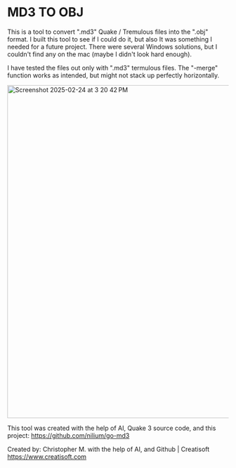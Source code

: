 # MD3 TO OBJ #

This is a tool to convert ".md3" Quake / Tremulous files into the ".obj" format.
I built this tool to see if I could do it, but also It was something I needed for a future project.
There were several Windows solutions, but I couldn't find any on the mac (maybe I didn't look hard enough). 

I have tested the files out only with ".md3" termulous files. 
The "-merge" function works as intended, but might not stack up perfectly horizontally. 

<img width="757" alt="Screenshot 2025-02-24 at 3 20 42 PM" src="https://github.com/user-attachments/assets/381320ed-fc71-43d0-8fbf-64af6b416d3e" />


This tool was created with the help of AI, Quake 3 source code, and this project: https://github.com/nilium/go-md3


Created by:
Christopher M. with the help of AI, and Github  | Creatisoft
https://www.creatisoft.com
